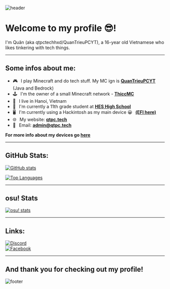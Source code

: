 <!---
![header](https://capsule-render.vercel.app/api?type=wave&color=gradient&height=280&section=header&text=Hello%20there%20👋&fontSize=90)
--->
![header](https://capsule-render.vercel.app/api?type=waving&color=gradient&height=280&section=header&text=Hello%20there%20%F0%9F%91%8B&fontSize=90)
# Welcome to my profile 😎!
I'm Quân (aka qtpctechhxd/QuanTrieuPCYT), a 16-year old Vietnamese who likes tinkering with tech things.
***
## Some infos about me:
* 🎮⠀I play Minecraft and do tech stuff. My MC ign is [**QuanTrieuPCYT**](https://namemc.com/QuanTrieuPCYT) (Java and Bedrock)
* 🕹⠀I'm the owner of a small Minecraft network - [**ThiccMC**](https://qtpc.tech/discord)
* 📍⠀I live in Hanoi, Vietnam
* 🏫⠀I'm currently a 11th grade student at [**HES High School**](https://www.facebook.com/HESHighSchool)
* 🖥⠀I'm currently using a Hackintosh as my main device 😀⠀[**(EFI here)**](https://github.com/QuanTrieuPCYT/ASRock-B560M-Pro4_Hackintosh)
* 🌐⠀My website: [**qtpc.tech**](https://qtpc.tech)
* 📧⠀Email: <a href="admin@qtpc.tech">**admin@qtpc.tech**</a><br>

**For more info about my devices go [here](https://qtpc.tech/devices)**
***
## GitHub Stats:
[![GitHub stats](https://github-readme-stats.vercel.app/api?username=QuanTrieuPCYT&theme=tokyonight&hide_border=true)](https://qtpc.tech)

[![Top Languages](https://github-readme-stats.vercel.app/api/top-langs/?username=QuanTrieuPCYT&theme=tokyonight&layout=compact&hide_border=true)](https://qtpc.tech)
***
## osu! Stats
[![osu! stats](https://osu-stats-signature.vercel.app/card?user=QuanTrieuPCYT&mode=std&lang=en&animation=true)](https://osu.ppy.sh/users/QuanTrieuPCYT)
***
## Links:
[![Discord](https://img.shields.io/badge/Discord-7289DA?style=flat-square&logo=discord&logoColor=white "Discord")](https://discord.com/users/699512154004652093)<br> [![Facebook](https://img.shields.io/badge/Facebook-1877F2?style=flat-square&logo=facebook&logoColor=white "Facebook")](https://facebook.com/qtpctechhxd)
***



## And thank you for checking out my profile!
![footer](https://capsule-render.vercel.app/api?type=wave&color=gradient&height=150&section=footer)
